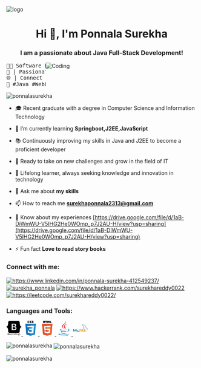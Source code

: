 ![logo](https://github.com/ponnalasurekha/ponnalasurekha/blob/main/Blue%20Yellow%20Futuristic%20Virtual%20Technology%20Blog%20Banner.png)
<h1 align="center">Hi 👋, I'm Ponnala Surekha</h1>
<h3 align="center">I am a passionate about Java Full-Stack Development!</h3>
<img align="right" alt="Coding" width="400" src="https://mir-s3-cdn-cf.behance.net/project_modules/disp/601014116770475.6068beff4640a.gif">
<pre>👩‍💻 Software Developer | Java | J2EE | Web | Fresher in IT 
🌱 | Passionate about coding and learning.
🌐 | Connect with me to explore the world of development! 
🚀 #Java #WebDevelopment #CodingNewbie
</pre>
<p align="left"> <img src="https://komarev.com/ghpvc/?username=ponnalasurekha&label=Profile%20views&color=0e75b6&style=flat" alt="ponnalasurekha" /> </p>

- 🎓 Recent graduate with a degree in Computer Science and Information Technology
  
- 🌱 I’m currently learning **Springboot,J2EE,JavaScript**
  
- 📚 Continuously improving my skills in Java and J2EE to become a proficient developer
  
- 🌟 Ready to take on new challenges and grow in the field of IT
  
- 📖 Lifelong learner, always seeking knowledge and innovation in technology

- 💬 Ask me about **my skills**

- 📫 How to reach me **surekhaponnala2313@gmail.com**

- 📄 Know about my experiences [https://drive.google.com/file/d/1aB-DiWmWU-V5IHG2He0WOmp_p7J2AU-H/view?usp=sharing](https://drive.google.com/file/d/1aB-DiWmWU-V5IHG2He0WOmp_p7J2AU-H/view?usp=sharing)

- ⚡ Fun fact **Love to read story books**

<h3 align="left">Connect with me:</h3>
<p align="left">
<a href="https://linkedin.com/in/https://www.linkedin.com/in/ponnala-surekha-412549237/" target="blank"><img align="center" src="https://raw.githubusercontent.com/rahuldkjain/github-profile-readme-generator/master/src/images/icons/Social/linked-in-alt.svg" alt="https://www.linkedin.com/in/ponnala-surekha-412549237/" height="30" width="40" /></a>
<a href="https://instagram.com/surekha_ponnala" target="blank"><img align="center" src="https://raw.githubusercontent.com/rahuldkjain/github-profile-readme-generator/master/src/images/icons/Social/instagram.svg" alt="surekha_ponnala" height="30" width="40" /></a>
<a href="https://www.hackerrank.com/https://www.hackerrank.com/surekhareddy0022" target="blank"><img align="center" src="https://raw.githubusercontent.com/rahuldkjain/github-profile-readme-generator/master/src/images/icons/Social/hackerrank.svg" alt="https://www.hackerrank.com/surekhareddy0022" height="30" width="40" /></a>
<a href="https://www.leetcode.com/https://leetcode.com/surekhareddy0022/" target="blank"><img align="center" src="https://raw.githubusercontent.com/rahuldkjain/github-profile-readme-generator/master/src/images/icons/Social/leet-code.svg" alt="https://leetcode.com/surekhareddy0022/" height="30" width="40" /></a>
</p>

<h3 align="left">Languages and Tools:</h3>
<p align="left"> <a href="https://getbootstrap.com" target="_blank" rel="noreferrer"> <img src="https://raw.githubusercontent.com/devicons/devicon/master/icons/bootstrap/bootstrap-plain-wordmark.svg" alt="bootstrap" width="40" height="40"/> </a> <a href="https://www.w3schools.com/css/" target="_blank" rel="noreferrer"> <img src="https://raw.githubusercontent.com/devicons/devicon/master/icons/css3/css3-original-wordmark.svg" alt="css3" width="40" height="40"/> </a> <a href="https://www.w3.org/html/" target="_blank" rel="noreferrer"> <img src="https://raw.githubusercontent.com/devicons/devicon/master/icons/html5/html5-original-wordmark.svg" alt="html5" width="40" height="40"/> </a> <a href="https://www.java.com" target="_blank" rel="noreferrer"> <img src="https://raw.githubusercontent.com/devicons/devicon/master/icons/java/java-original.svg" alt="java" width="40" height="40"/> </a> <a href="https://www.mysql.com/" target="_blank" rel="noreferrer"> <img src="https://raw.githubusercontent.com/devicons/devicon/master/icons/mysql/mysql-original-wordmark.svg" alt="mysql" width="40" height="40"/> </a> </p>

<p><img align="left" src="https://github-readme-stats.vercel.app/api/top-langs?username=ponnalasurekha&show_icons=true&locale=en&layout=compact" alt="ponnalasurekha" /></p>

<p>&nbsp;<img align="center" src="https://github-readme-stats.vercel.app/api?username=ponnalasurekha&show_icons=true&locale=en" alt="ponnalasurekha" /></p>

<p><img align="center" src="https://github-readme-streak-stats.herokuapp.com/?user=ponnalasurekha&" alt="ponnalasurekha" /></p>


